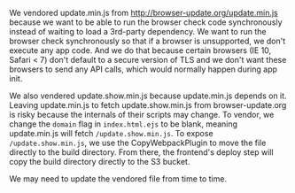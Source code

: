 We vendored update.min.js from http://browser-update.org/update.min.js because we want to be able to run the browser check code synchronously instead of waiting to load a 3rd-party dependency. We want to run the browser check synchronously so that if a browser is unsupported, we don't execute any app code. And we do that because certain browsers (IE 10, Safari < 7) don't default to a secure version of TLS and we don't want these browsers to send any API calls, which would normally happen during app init.

We also vendered update.show.min.js because update.min.js depends on it. Leaving update.min.js to fetch update.show.min.js from browser-update.org is risky because the internals of their scripts may change. To vendor, we change the `domain` flag in `index.html.ejs` to be blank, meaning update.min.js will fetch `/update.show.min.js`. To expose `/update.show.min.js`, we use the CopyWebpackPlugin to move the file directly to the build directory. From there, the frontend's deploy step will copy the build directory directly to the S3 bucket.

We may need to update the vendored file from time to time.
